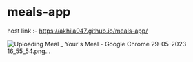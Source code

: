 # meals-app


host link :- https://akhila047.github.io/meals-app/


![Uploading Meal _ Your's Meal - Google Chrome 29-05-2023 16_55_54.png…]()

